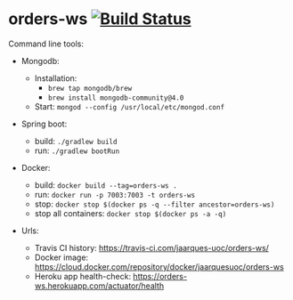 # orders-ws [![Build Status](https://travis-ci.com/jaarques-uoc/orders-ws.svg?branch=master)](https://travis-ci.com/jaarques-uoc/orders-ws)

Command line tools:
* Mongodb:
    * Installation:
        * `brew tap mongodb/brew`
        * `brew install mongodb-community@4.0`
    * Start: `mongod --config /usr/local/etc/mongod.conf`
* Spring boot:
    * build: `./gradlew build`
    * run: `./gradlew bootRun`
* Docker:
    * build: `docker build --tag=orders-ws .`
    * run: `docker run -p 7003:7003 -t orders-ws`
    * stop: `docker stop $(docker ps -q --filter ancestor=orders-ws)`
    * stop all containers: `docker stop $(docker ps -a -q)`

* Urls:
    * Travis CI history: https://travis-ci.com/jaarques-uoc/orders-ws/
    * Docker image: https://cloud.docker.com/repository/docker/jaarquesuoc/orders-ws
    * Heroku app health-check: https://orders-ws.herokuapp.com/actuator/health
